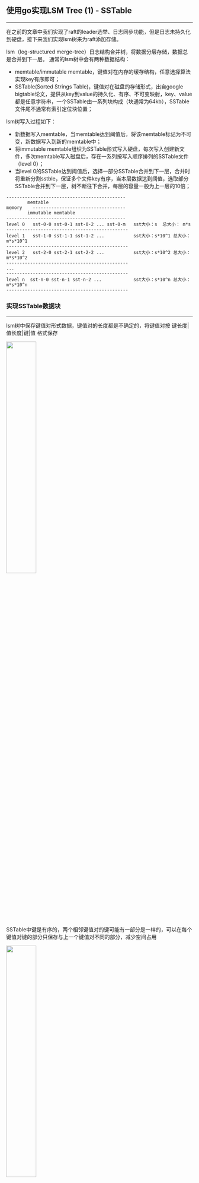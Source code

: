## 使用go实现LSM Tree (1) - SSTable
---
在之前的文章中我们实现了raft的leader选举、日志同步功能，但是日志未持久化到硬盘，接下来我们实现lsm树来为raft添加存储。

lsm（log-structured merge-tree）日志结构合并树，将数据分层存储，数据总是合并到下一层。
通常的lsm树中会有两种数据结构：
- memtable/immutable memtable，键值对在内存的缓存结构，任意选择算法实现key有序即可；
- SSTable(Sorted Strings Table)，键值对在磁盘的存储形式，出自google bigtable论文，提供从key到value的持久化、有序、不可变映射，key、value都是任意字符串，一个SSTable由一系列块构成（块通常为64kb），SSTable文件尾不通常有索引定位块位置；

lsm树写入过程如下：
- 新数据写入memtable，当memtable达到阈值后，将该memtable标记为不可变，新数据写入到新的memtable中；
- 将immutable memtable组织为SSTable形式写入硬盘，每次写入创建新文件，多次memtable写入磁盘后，存在一系列按写入顺序排列的SSTable文件（level 0）；
- 当level 0的SSTable达到阈值后，选择一部分SSTable合并到下一层，合并时将重新分割sstble，保证多个文件key有序，当本层数据达到阈值，选取部分SSTable合并到下一层，树不断往下合并，每层的容量一般为上一层的10倍；

```
---------------------------------------------
        memtable
memory    -----------------------------------
        immutable memtable
---------------------------------------------
level 0   sst-0-0 sst-0-1 sst-0-2 ... sst-0-m   sst大小：s  总大小： m*s
----------------------------------------------
level 1   sst-1-0 sst-1-1 sst-1-2 ...           sst大小：s*10^1 总大小： m*s*10^1
----------------------------------------------
level 2   sst-2-0 sst-2-1 sst-2-2 ...           sst大小：s*10^2 总大小： m*s*10^2
----------------------------------------------
...
----------------------------------------------
level n  sst-n-0 sst-n-1 sst-n-2 ...            sst大小：s*10^n 总大小： m*s*10^n
----------------------------------------------
```

### 实现SSTable数据块
---
lsm树中保存键值对形式数据，键值对的长度都是不确定的，将键值对按 键长度|值长度|键|值 格式保存

<img src=./imgs/lsm/record_format_0.png width=40% />

SSTable中键是有序的，两个相邻键值对的键可能有一部分是一样的，可以在每个键值对键的部分只保存与上一个键值对不同的部分，减少空间占用

<img src=./imgs/lsm/record_format_1.png width=40% />

定义了键值对格式后，在键值对基础上将多条键值对组织为块
- 为方便在块中查询，将块划分为多个部分，每个部分保存一部分键值对，每部分键值对起始需有完整键数据
- 在块尾记录每部分起始偏移(称为restart point)
- 最后用固定字节记录restart point数量，这样可以读取块尾固定字节得到restart point数量，读取指定字节得到得到块中各个键值对分组的起始偏移，从而遍历块中键值对

<img src=./imgs/lsm/block_format_0.png width=60% />

为进一步利用磁盘空间，我们将块在写入前进行压缩，尾部记录CRC校验结果

<img src=./imgs/lsm/block_format_1.png width=30% />

定义块结构如下：
- 写入时将键值对写入record缓冲，将restart point写入trailer缓冲，最终将record与trailer合并得到完整块
```go
type Block struct {
	conf               *Config
	header             [30]byte      // 辅助填充 block、record 头
	record             *bytes.Buffer // 记录缓冲
	trailer            *bytes.Buffer // 块尾缓冲
	nEntries           int           // 数据条数
	prevKey            []byte        // 前次键
	compressionScratch []byte        // 压缩缓冲
}
```
实现键值对添加到块缓冲方法
- 当键值对在restart point后，将当前偏移记录到块尾，
- restart point处的共享键长度为0，之后的键需要与前一键比较得出可共享长度
- 按设计顺序将共享键长度、键剩余长度、值长度、键非共享部分、值写入块缓冲
```go
func (b *Block) Append(key, value []byte) {
	keyLen := len(key)
	valueLen := len(value)
	nSharePrefix := 0

	// 重启点，间隔一定量数据后，重新开始键共享
	if b.nEntries%b.conf.SstRestartInterval == 0 {
		// 重启点用4字节记录键对应偏移
		buf4 := make([]byte, 4)
		binary.LittleEndian.PutUint32(buf4, uint32(b.record.Len()))
		b.trailer.Write(buf4)
	} else {
		nSharePrefix = SharedPrefixLen(b.prevKey, key)
	}

	// 按记录格式将记录写入记录缓冲
	n := binary.PutUvarint(b.header[0:], uint64(nSharePrefix))
	n += binary.PutUvarint(b.header[n:], uint64(keyLen-nSharePrefix))
	n += binary.PutUvarint(b.header[n:], uint64(valueLen))

	// data
	b.record.Write(b.header[:n])
	b.record.Write(key[nSharePrefix:])
	b.record.Write(value)

	b.prevKey = append(b.prevKey[:0], key...)
	b.nEntries++
}

func SharedPrefixLen(a, b []byte) int {
    i, n := 0, len(a)
    if n > len(b) {
        n = len(b)
    }
    for i < n && a[i] == b[i] {
        i++
    }
    return i
}
```
实现块压缩方法，压缩选择使用snappy库（提供非常快的压缩速度及合适的压缩率）
- 压缩前需统计restart point数量写入trailer，再将record和trailer合并为完整块数据
- 压缩后计算crc，添加到压缩块的最后，读取时用来校验数据是否损坏
```go
func (b *Block) compress() []byte {

	// 尾最后4字节记录重启点数量
	buf4 := make([]byte, 4)
	binary.LittleEndian.PutUint32(buf4, uint32(b.trailer.Len())/4)
	b.trailer.Write(buf4)

	// 将重启点数据写入记录缓冲
	b.record.Write(b.trailer.Bytes())
	// 计算并分配压缩需要空间
	n := snappy.MaxEncodedLen(b.record.Len())
	if n > len(b.compressionScratch) {
		b.compressionScratch = make([]byte, n+b.conf.SstBlockTrailerSize)
	}

	// 压缩记录
	compressed := snappy.Encode(b.compressionScratch, b.record.Bytes())

	// 添加crc检验到块尾
	crc := utils.Checksum(compressed)
	size := len(compressed)
	compressed = compressed[:size+b.conf.SstBlockTrailerSize]
	binary.LittleEndian.PutUint32(compressed[size:], crc)

	return compressed
}

var crc32Table = crc32.MakeTable(crc32.Castagnoli)

func Checksum(data []byte) uint32 {
	return crc32.Checksum(data, crc32Table)
}
```

最后在实现将块写入到指定writer，在块写入完成后清空缓冲
```go
func (b *Block) FlushBlockTo(dest io.Writer) (uint64, error) {
	defer b.clear()

	n, err := dest.Write(b.compress())
	return uint64(n), err
}

func (b *Block) clear() {
	b.nEntries = 0
	b.prevKey = b.prevKey[:0]
	b.record.Reset()
	b.trailer.Reset()
}
```

### 实现SSTable生成
---

SSTable主要部分是由一系列数据块构成
- 为区分各数据块的起始偏移及快速遍历，在尾部加入索引定位到各个数据块，索引也使用块结构保存将两个数据块分隔，两个数据块的分隔键作为索引的key，前一个块的偏移、大小被作为索引的值
- 磁盘读取较慢，为了快速判断键不在SSTable中加入布隆过滤器，布隆过滤器同样使用块结构保存，对应数据块的起始偏移为键，数据块中键生成的布隆过滤器位数组为值
    - 布隆过滤器使用一个包含少量字节的位数组，判断一个值是否在集合中
    - 布隆过滤器得出值未在集合中时，实际一定不在，得出在集合时，实际可能在集合，也可能不在集合
- 使用固定字节记录布隆过滤器块起始偏移、大小及索引块起始偏移、大小
- 读取时从固定字节得到过滤器块位置、索引块位置，遍历时按索引找到数据块解压，再按数据块遍历方式读取，查询指定键时，与索引键进行比较得到可能存在的数据块，做按数据块偏移的的布隆过滤器位数组，检查键是否不在块中，如可能在块中，在解压数据块，按restart point查询

<img src=./imgs/lsm/sstable_format_0.png width=60% />

定义SSTable Writer
- 生成SSTable文件时，顺序写入数据块，缓存过滤器块及索引块，在数据块写入完成后再按顺序写入过滤器块、索引块、尾固定字节
```go
type SstWriter struct {
	conf            *Config
	fd              *os.File            // sst文件(写)
	dataBuf         *bytes.Buffer       // 数据缓冲
	filterBuf       *bytes.Buffer       // 过滤缓冲, key -> prev data block offset
	indexBuf        *bytes.Buffer       // 索引缓冲, offset->bloom fliter
	index           []*Index            // 索引数组,方便写入sst完成后直接加载到lsm树
	filter          map[uint64][]byte   // 过滤器map,方便写入sst完成后直接加载到lsm树
	bf              *filter.BloomFilter // 布隆过滤器生成
	dataBlock       *Block              // 数据块
	filterBlock     *Block              // 过滤器块
	indexBlock      *Block              // 索引块
	indexScratch    [20]byte            // 辅助byte数组，将uint64作为变长[]byte写入
	prevKey         []byte              // 前次key，生成分隔数据块的索引key
	prevBlockOffset uint64              // 前次数据块偏移, 生成分隔索引
	prevBlockSize   uint64              // 前次数据块大小, 生成分隔索引
	logger          *zap.SugaredLogger
}
```
实现键值对写入方法，调用块的写入方法将数据写入缓冲
- 当当前数据块为一个空块（新块）时，添加索引指向该数据块
- 将键记录到布隆过滤器，在将块写入时计算位数组
- 当数据块大小达到阈值，将数据块写入磁盘
```go
func (w *SstWriter) Append(key, value []byte) {
	// 数据块数据量为0,添加分隔索引
	if w.dataBlock.nEntries == 0 {
		skey := make([]byte, len(key))
		copy(skey, key)
		w.addIndex(skey)
	}

	// 添加数据到数据块、布隆过滤器
	w.dataBlock.Append(key, value)
	w.bf.Add(key)
	// 记录前次key，以便生成分隔索引
	w.prevKey = key

	// 数据块大小超过阈值，打包写入数据缓冲
	if w.dataBlock.Size() > w.conf.SstDataBlockSize {
		w.flushBlock()
	}
}
```
实现索引添加方法，添加一条索引到索引块
- 将数据块偏移、大小以以变长形式写入缓冲
- 依据排序规则，计算分隔键，该键需要大于等于上一个数据块的最后一个键，小于当前数据块的第一个键，查询是通过比较该键得知，键在之前还是之后
- 将分隔键、数据块偏移/大小写入索引块
```go
func (w *SstWriter) addIndex(key []byte) {
	n := binary.PutUvarint(w.indexScratch[0:], w.prevBlockOffset)
	n += binary.PutUvarint(w.indexScratch[n:], w.prevBlockSize)
	separator := GetSeparator(w.prevKey, key)

	w.indexBlock.Append(separator, w.indexScratch[:n])

	w.index = append(w.index, &Index{Key: separator, Offset: w.prevBlockOffset, Size: w.prevBlockSize})
}

func GetSeparator(a, b []byte) []byte {
	if len(a) == 0 {
		n := len(b) - 1
		c := b[n] - 1
		return append(b[0:n], c)
	}

	n := SharedPrefixLen(a, b)
	if n == 0 || n == len(a) {
		return a
	} else {
		c := a[n] + 1
		return append(a[0:n], c)
	}
}
```
实现布隆过滤器，计算数据块的键对应的位数组
- 布隆过滤器使用多个hash函数将值映射到位数组的多个位置(被映射到的位置置为1)
- 检查时使用同样方式将值映射到位数组多个位置，任意位置为0则值一定不在集合中，都为1时，值可能在集合中，也可能是集合中其他值映射到了这些位置，导致误判
- hash函数最佳的数量k由公式：$k= \frac{m}{n}{ \ln 2}$，m所需位数，n插入元素数量
- 双重Hash能够达成和多个hash函数一致的效果，双重hahs选取两个独立hash函数，先用第一个hash函数计算hash，再用第二个hash函数计算步进，得到一个新的hash值，$g_i(x) = h_1(x) + ih_2(x) \bmod m$
	- [Less Hashing, Same Performance:
Building a Better Bloom Filter](https://www.eecs.harvard.edu/~michaelm/postscripts/rsa2008.pdf)

<img src=./imgs/lsm/Bloom_filter.svg width=60% />

定义布隆过滤器
- 初始时设置所需位数
- 在向数据块添加键值对时，将键添加到过滤器键hash切片，在数据块写入后再计算位数组
```go
type BloomFilter struct {
	bitsPerKey int
	hashKeys   []uint32
}
```
实现添加键到布隆过滤器中
- 使用双重hash代替k个hash函数，将键添加到切片是添加第一个hash后的结果，无需实际值
	- 第一个hash函数选取了MurmurHash3，这是一种计算很快的hash函数
	- 第二个hash函数使用 $g_i(x) = h_i(x) >> 17 | h_i(x) << 15$
```go
func (b *BloomFilter) Add(key []byte) {
	b.hashKeys = append(b.hashKeys, MurmurHash3(key, 0xbc9f1d34))
}
```
实现计算位数组
- 通过公式算出最佳hash函数数量，对应双重hash中k次步进（1<=k<=30）
- 从切片中取出第一个hash函数结果，进行k次步进，并将结果映射到位数组将指定位置为1
```go
func (b *BloomFilter) Hash() []byte {
	n := len(b.hashKeys)
	k := uint8(b.bitsPerKey * 69 / (100 * n))

	if k < 1 {
		k = 1
	} else if k > 30 {
		k = 30
	}
	// 布隆过滤器bit数组长度
	nBits := uint32(n * b.bitsPerKey)

	if nBits < 64 {
		nBits = 64
	}

	nBytes := (nBits + 7) / 8
	nBits = nBytes * 8

	dest := make([]byte, nBytes+1)
	dest[nBytes] = k

	// hash1(key)+i*hash2(key)
	for _, h := range b.hashKeys {
		delta := (h >> 17) | (h << 15)
		for i := uint8(0); i < k; i++ {
			bitpos := h % nBits
			dest[bitpos/8] |= 1 << (bitpos % 8)
			h += delta
		}
	}
	return dest
}
```
实现数据块写入数据缓冲,写入时一并计算布隆过滤器位数组，添加到过滤器块，之后重置布隆过滤器，以便下个数据块使用
```go
func (w *SstWriter) flushBlock() {
	var err error
	// 记录当前数据缓冲大小，在下次添加分隔索引时使用
	w.prevBlockOffset = uint64(w.dataBuf.Len())
	n := binary.PutUvarint(w.indexScratch[0:], uint64(w.prevBlockOffset))

	// 生成布隆过滤器Hash，记录到map: 数据块偏移->布隆过滤器
	filter := w.bf.Hash()
	w.filter[w.prevBlockOffset] = filter
	// 添加数据块偏移->布隆过滤器关系到过滤块
	w.filterBlock.Append(w.indexScratch[:n], filter)
	// 重置布隆过滤器
	w.bf.Reset()

	// 将当前数据块写入数据缓冲
	w.prevBlockSize, err = w.dataBlock.FlushBlockTo(w.dataBuf)
	if err != nil {
		w.logger.Errorln("写入data block失败", err)
	}
}

func (b *BloomFilter) Reset() {
	b.hashKeys = b.hashKeys[:0]
}
```
实现数据落盘，键值对写入完成后，将数据缓冲、过滤器块、索引块写入到磁盘
```go
func (w *SstWriter) Finish() (int64, map[uint64][]byte, []*Index) {

	if w.bf.KeyLen() > 0 {
		w.flushBlock()
	}
	// 将过滤块写入过滤缓冲
	if _, err := w.filterBlock.FlushBlockTo(w.filterBuf); err != nil {
		w.logger.Errorln("写入filter block失败", err)
	}

	// 添加分隔索引，将索引块写入索引缓冲
	w.addIndex(w.prevKey)
	if _, err := w.indexBlock.FlushBlockTo(w.indexBuf); err != nil {
		w.logger.Errorln("写入index block失败", err)
	}

	// 生成sst文件footer，记录各部分偏移、大小
	footer := make([]byte, w.conf.SstFooterSize)
	size := w.dataBuf.Len()
	// metadata 索引起始偏移，整体长度
	n := binary.PutUvarint(footer[0:], uint64(size))
	n += binary.PutUvarint(footer[n:], uint64(w.filterBuf.Len()))
	size += w.filterBuf.Len()
	n += binary.PutUvarint(footer[n:], uint64(size))
	n += binary.PutUvarint(footer[n:], uint64(w.indexBuf.Len()))
	size += w.indexBuf.Len()
	size += w.conf.SstFooterSize

	// 将缓冲写入文件
	w.fd.Write(w.dataBuf.Bytes())
	w.fd.Write(w.filterBuf.Bytes())
	w.fd.Write(w.indexBuf.Bytes())
	w.fd.Write(footer)

	// 返回lsm树属性
	return int64(size), w.filter, w.index
}
```
添加新建函数，新建SSTable Writer打开指定文件，通过调用SstWriter通过Append()方法添加键值对，调用Finish()方法将数据写入文件。
```go
func NewSstWriter(file string, conf *Config, logger *zap.SugaredLogger) (*SstWriter, error) {
	fd, err := os.OpenFile(path.Join(conf.Dir, file), os.O_WRONLY|os.O_CREATE, 0644)
	if err != nil {
		return nil, fmt.Errorf("创建 %s 失败: %v", file, err)
	}

	return &SstWriter{
		conf:        conf,
		fd:          fd,
		dataBuf:     bytes.NewBuffer(make([]byte, 0)),
		filterBuf:   bytes.NewBuffer(make([]byte, 0)),
		indexBuf:    bytes.NewBuffer(make([]byte, 0)),
		filter:      make(map[uint64][]byte),
		index:       make([]*Index, 0),
		bf:          filter.NewBloomFilter(10),
		dataBlock:   NewBlock(conf),
		filterBlock: NewBlock(conf),
		indexBlock:  NewBlock(conf),
		prevKey:     make([]byte, 0),
		logger:      logger,
	}, nil
}

```
### 实现SSTable读取
---
SSTable文件的读取过程与写入过程相反，首先读取footer固定字节得到索引块、过滤块位置，依据索引块读取数据块各部分，定义SSTable Reader如下：
```go
type SstReader struct {
	mu              sync.RWMutex
	conf            *Config
	fd              *os.File      // sst文件(读)
	reader          *bufio.Reader //包装file reader
	FilterOffset    int64         // 过滤块起始偏移
	FilterSize      int64         // 过滤块大小
	IndexOffset     int64         // 索引块起始偏移
	IndexSize       int64         // 索引块大小
	compressScratch []byte        // 解压缓冲
}
```
首先实现对footer的读取，取得SSTable元数据，将文件读取偏移移动到footer起始位置，逐个读取变长uint64，得到过滤块偏移及大小、索引块偏移及大小
```go
func (r *SstReader) ReadFooter() error {
	_, err := r.fd.Seek(-int64(r.conf.SstFooterSize), io.SeekEnd)
	if err != nil {
		return err
	}

	filterOffset, err := binary.ReadUvarint(r.reader)
	if err != nil {
		return err
	}

	filterSize, err := binary.ReadUvarint(r.reader)
	if err != nil {
		return err
	}

	indexOffset, err := binary.ReadUvarint(r.reader)
	if err != nil {
		return err
	}

	indexSize, err := binary.ReadUvarint(r.reader)
	if err != nil {
		return err
	}

	if filterOffset == 0 || filterSize == 0 || indexOffset == 0 || indexSize == 0 {
		return fmt.Errorf("sst文件footer数据异常")
	}

	r.FilterOffset = int64(filterOffset)
	r.FilterSize = int64(filterSize)
	r.IndexOffset = int64(indexOffset)
	r.IndexSize = int64(indexSize)
	return nil
}
```
实现块的读取方法
- 移动文件读取偏移到过滤器块起始位置，按过滤块大小读取完整块
- 读取块尾CRC进行校验，校验失败则返回错误
- 校验成功，则取块压缩部分解压，返回解压后数据
```go
func (r *SstReader) readBlock(offset, size int64) ([]byte, error) {
	if _, err := r.fd.Seek(offset, io.SeekStart); err != nil {
		return nil, err
	}
	r.reader.Reset(r.fd)

	compress, err := r.read(size)
	if err != nil {
		return nil, err
	}

	crc := binary.LittleEndian.Uint32(compress[size-4:])
	compressData := compress[:size-4]

	if utils.Checksum(compressData) != crc {
		return nil, fmt.Errorf("数据块校验失败")
	}

	data, err := snappy.Decode(nil, compressData)
	if err != nil {
		return nil, err
	}
	return data, nil
}
```
实现块的解码方法
- 首先从块尾读取到restart point数量，计算restart point起始偏移（每个restart point使用固定字节uint32表示），逐个读取restart point放入切片
- 分离出块中键值对部分
```go
func DecodeBlock(block []byte) ([]byte, []int) {
	n := len(block)

	nRestartPoint := int(binary.LittleEndian.Uint32(block[n-4:]))
	oRestartPoint := n - (nRestartPoint * 4) - 4
	restartPoint := make([]int, nRestartPoint)

	for i := 0; i < nRestartPoint; i++ {
		restartPoint[i] = int(binary.LittleEndian.Uint32(block[oRestartPoint+i*4:]))
	}
	return block[:oRestartPoint], restartPoint
}
```
实现键值对解码方法
- 读取变长字节uint64 3次，得到共享键长度、键非共享部分长度、值长度
- 按键非共享部分长度、值长度读出键非共享部分、值，拼接键共享部分、非共享部分
	- restart point处键不共享，为完整键，读取时prevKey为nil，后续读取需要上次读取的键
	- prevKey切片重复使用，拼接时复制数据
```go
func ReadRecord(prevKey []byte, buf *bytes.Buffer) ([]byte, []byte, error) {
	keyPrefixLen, err := binary.ReadUvarint(buf)
	if err != nil {
		return nil, nil, err
	}

	keyLen, err := binary.ReadUvarint(buf)
	if err != nil {
		return nil, nil, err
	}

	valueLen, err := binary.ReadUvarint(buf)
	if err != nil {
		return nil, nil, err
	}

	key := make([]byte, keyLen)
	_, err = io.ReadFull(buf, key)
	if err != nil {
		return nil, nil, err
	}

	value := make([]byte, valueLen)
	_, err = io.ReadFull(buf, value)
	if err != nil {
		return nil, nil, err
	}

	actualKey := make([]byte, keyPrefixLen)
	copy(actualKey, prevKey[0:keyPrefixLen])
	actualKey = append(actualKey, key...)
	return actualKey, value, nil
}
```
实现过滤块解码方法
- 按块解码方式得到块数据部分
- 循环解析数据部分得到键值对，将其的内存中映射为 偏移 -> 位数组 的map
```go
func ReadFilter(index []byte) map[uint64][]byte {

	data, _ := DecodeBlock(index)
	buf := bytes.NewBuffer(data)

	filterMap := make(map[uint64][]byte, 0)
	prevKey := make([]byte, 0)

	for {
		key, value, err := ReadRecord(prevKey, buf)

		if err != nil {
			break
		}

		offset, _ := binary.Uvarint(key)
		filterMap[offset] = value
		prevKey = key
	}
	return filterMap
}
```
实现索引块解码
- 按块解码方式得到块数据部分
- 循环解析数据部分得到键值对，再对值读取两次变长uint64得到分隔键前一个块的偏移大小，与分隔键一同组织为索引Index，在内存中表示为一个索引切片
```go
type Index struct {
	Key    []byte // 分隔键
	Offset uint64 // 前一数据块偏移
	Size   uint64 // 前一数据块大小
}

func ReadIndex(index []byte) []*Index {

	data, _ := DecodeBlock(index)
	indexBuf := bytes.NewBuffer(data)

	indexes := make([]*Index, 0)
	prevKey := make([]byte, 0)

	for {
		key, value, err := ReadRecord(prevKey, indexBuf)
		if err != nil {
			break
		}

		offset, n := binary.Uvarint(value)
		size, _ := binary.Uvarint(value[n:])

		indexes = append(indexes, &Index{
			Key:    key,
			Offset: uint64(offset),
			Size:   uint64(size),
		})
		prevKey = key
	}
	return indexes
}
```
实现过滤块读取/索引块，调用块读取方法，读取指定位置、大小块，再调用各自解码方法进行解码
```go
func (r *SstReader) ReadFilter() (map[uint64][]byte, error) {
	if r.FilterOffset == 0 {
		if err := r.ReadFooter(); err != nil {
			return nil, err
		}
	}

	data, err := r.readBlock(r.FilterOffset, r.FilterSize)
	if err != nil {
		return nil, err
	}
	return ReadFilter(data), nil
}

func (r *SstReader) ReadIndex() ([]*Index, error) {
	if r.IndexOffset == 0 {
		if err := r.ReadFooter(); err != nil {
			return nil, err
		}
	}

	data, err := r.readBlock(r.IndexOffset, r.IndexSize)
	if err != nil {
		return nil, err
	}
	return ReadIndex(data), nil
}
```
添加新建函数，打开指定SSTable文件，通过SstReader调用ReadFooter()方法得到元数据，再调用ReadFilter()、ReadIndex()得到对应块在内存的表示结构。
```go
func NewSstReader(file string, conf *Config) (*SstReader, error) {
	fd, err := os.OpenFile(path.Join(conf.Dir, file), os.O_RDONLY, 0644)
	if err != nil {
		return nil, fmt.Errorf("无法加入节点，打开 %s文件失败:%v", file, err)
	}

	return &SstReader{
		fd:     fd,
		conf:   conf,
		reader: bufio.NewReader(fd),
	}, nil
}
```

本篇讲解了lsm树中SSTable文件格式，实现了SSTable的读写，后续将继续memtable实现及SSTable的压缩合并。

[完整代码](https://github.com/nananatsu/simple-raft/tree/master/pkg/lsm)

参考:
- [Bigtable: A Distributed Storage System for Structured Data](https://storage.googleapis.com/pub-tools-public-publication-data/pdf/68a74a85e1662fe02ff3967497f31fda7f32225c.pdf)
- [leveldb](https://github.com/google/leveldb)
- [goleveldb](https://github.com/syndtr/goleveldb)
